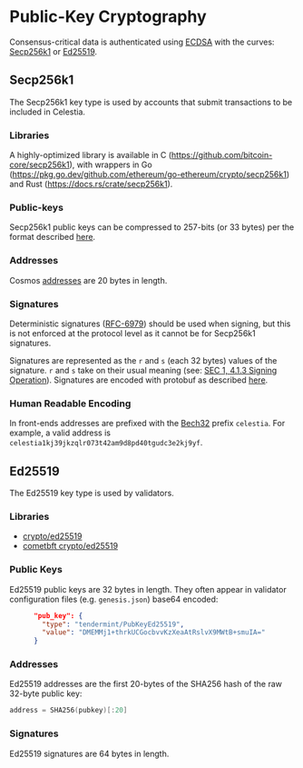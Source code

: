 # Public-Key Cryptography

<!-- toc -->

Consensus-critical data is authenticated using [ECDSA](https://www.secg.org/sec1-v2.pdf) with the curves: [Secp256k1](https://en.bitcoin.it/wiki/Secp256k1) or [Ed25519](https://en.wikipedia.org/wiki/EdDSA#Ed25519).

## Secp256k1

The Secp256k1 key type is used by accounts that submit transactions to be included in Celestia.

### Libraries

A highly-optimized library is available in C (<https://github.com/bitcoin-core/secp256k1>), with wrappers in Go (<https://pkg.go.dev/github.com/ethereum/go-ethereum/crypto/secp256k1>) and Rust (<https://docs.rs/crate/secp256k1>).

### Public-keys

Secp256k1 public keys can be compressed to 257-bits (or 33 bytes) per the format described [here](https://github.com/cosmos/cosmos-sdk/blob/v0.46.15/docs/basics/accounts.md#public-keys).

### Addresses

Cosmos [addresses](https://github.com/cosmos/cosmos-sdk/blob/v0.46.15/docs/basics/accounts.md#addresses) are 20 bytes in length.

### Signatures

<!-- markdown-link-check-disable -->
Deterministic signatures ([RFC-6979](https://tools.ietf.org/rfc/rfc6979.txt)) should be used when signing, but this is not enforced at the protocol level as it cannot be for Secp256k1 signatures.
<!-- markdown-link-check-enable -->

Signatures are represented as the `r` and `s` (each 32 bytes) values of the signature. `r` and `s` take on their usual meaning (see: [SEC 1, 4.1.3 Signing Operation](https://www.secg.org/sec1-v2.pdf)). Signatures are encoded with protobuf as described [here](https://github.com/cosmos/cosmos-sdk/blob/v0.46.15/docs/core/encoding.md).

### Human Readable Encoding

In front-ends addresses are prefixed with the [Bech32](https://en.bitcoin.it/wiki/Bech32) prefix `celestia`. For example, a valid address is `celestia1kj39jkzqlr073t42am9d8pd40tgudc3e2kj9yf`.

## Ed25519

The Ed25519 key type is used by validators.

<!-- markdownlint-disable-next-line MD024 -->
### Libraries

- [crypto/ed25519](https://pkg.go.dev/crypto/ed25519)
- [cometbft crypto/ed25519](https://pkg.go.dev/github.com/cometbft/cometbft@v0.37.0/crypto/ed25519)

### Public Keys

Ed25519 public keys are 32 bytes in length. They often appear in validator configuration files (e.g. `genesis.json`) base64 encoded:

```json
      "pub_key": {
        "type": "tendermint/PubKeyEd25519",
        "value": "DMEMMj1+thrkUCGocbvvKzXeaAtRslvX9MWtB+smuIA="
      }
```

<!-- markdownlint-disable-next-line MD024 -->
### Addresses

Ed25519 addresses are the first 20-bytes of the SHA256 hash of the raw 32-byte public key:

```go
address = SHA256(pubkey)[:20]
```

<!-- markdownlint-disable-next-line MD024 -->
### Signatures

Ed25519 signatures are 64 bytes in length.
